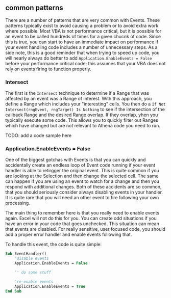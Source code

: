 ## common patterns

There are a number of patterns that are very common with Events. These patterns typically exist to avoid causing a problem or to avoid extra work where possible. Most VBA is not performance critical, but it is possible for an event to be called hundreds of times for a given chucnk of code. Since this is true, you can start to have an immediate impact on performance if your event handling code includes a number of unnecessary steps. As a side note, this is a good reminder that when trying to speed up code, you will nearly always do better to add `Application.EnableEvents = False` before your performance critical code; this assumes that your VBA does not rely on events firing to function properly.

### Intersect

The first is the `Intersect` technique to determine if a Range that was affected by an event was a Range of interest. With this approach, you define a Range which includes your "interesting" cells. You then do a `If Not Intersect(rngEvent, rngTarget) Is Nothing` to see if the intersection of the callback Range and the desired Range overlap. If they overlap, yhen you typically execute some code. This allows you to quickly filter out Ranges which have changed but are not relevant to Athena code you need to run.

TODO: add a code sample here

### Application.EnableEvents = False

One of the biggest gotchas with Events is that you can quickly and accidentally create an endless loop of Event code running if your event handler is able to retirgger the original event. This is quite common if you are looking at the Selection and then change the selected cell. The same can happen if you are using an event to watch for a change and then you respond with additional changes. Both of these accidents are so common, that you should seriously consider always disabling events in your handler. It is quite rare that you will need an other event to fire following your own processing.

The main thing to remember here is that you really need to enable events again. Excel will not do this for you. You can create odd situations if you have an error in your code that goes unchecked. This situation can mean that events are disabled. For really sensitive, user focused code, you should add a proper error handler and enable events following that.

To handle this event, the code is quite simple:

```vb
Sub EventHandler()
    'disable events
    Application.EnableEvents = False

    '' do some stuff

    're-enable events
    Application.EnableEvents = True
End Sub
```
